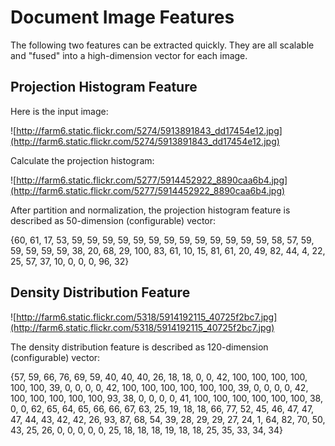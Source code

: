 # Document Image Features #

The following two features can be extracted quickly. They are all scalable and "fused" into a high-dimension vector for each image.


## Projection Histogram Feature ##

Here is the input image:

![http://farm6.static.flickr.com/5274/5913891843_dd17454e12.jpg](http://farm6.static.flickr.com/5274/5913891843_dd17454e12.jpg)

Calculate the projection histogram:

![http://farm6.static.flickr.com/5277/5914452922_8890caa6b4.jpg](http://farm6.static.flickr.com/5277/5914452922_8890caa6b4.jpg)

After partition and normalization, the projection histogram feature is described as 50-dimension (configurable) vector:

{60, 61, 17, 53, 59, 59, 59, 59, 59, 59, 59, 59, 59, 59, 59, 59, 59, 58, 57, 59, 59, 59, 59, 59, 38, 20, 68, 29, 100, 83, 61, 10, 15, 81, 61, 20, 49, 82, 44, 4, 22, 25, 57, 37, 10, 0, 0, 0, 96, 32}

## Density Distribution Feature ##

![http://farm6.static.flickr.com/5318/5914192115_40725f2bc7.jpg](http://farm6.static.flickr.com/5318/5914192115_40725f2bc7.jpg)

The density distribution feature is described as 120-dimension (configurable) vector:

{57, 59, 66, 76, 69, 59, 40, 40, 40, 26, 18, 18, 0, 0, 42, 100, 100, 100, 100, 100, 100, 39, 0, 0, 0, 0, 42, 100, 100, 100, 100, 100, 100, 39, 0, 0, 0, 0, 42, 100, 100, 100, 100, 100, 93, 38, 0, 0, 0, 0, 41, 100, 100, 100, 100, 100, 100, 38, 0, 0, 62, 65, 64, 65, 66, 66, 67, 63, 25, 19, 18, 18, 66, 77, 52, 45, 46, 47, 47, 47, 44, 43, 42, 42, 26, 93, 87, 68, 54, 39, 28, 29, 29, 27, 24, 1, 64, 82, 70, 50, 43, 25, 26, 0, 0, 0, 0, 0, 25, 18, 18, 18, 19, 18, 18, 25, 35, 33, 34, 34}